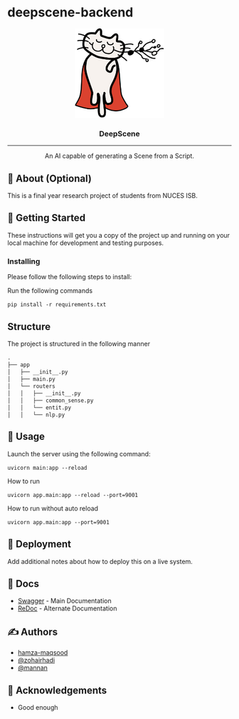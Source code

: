 # deepscene-backend

<p align="center">
  <a href="" rel="noopener">
 <img width=200px height=200px src="./app/resources/Logo.png" alt="Project logo"></a>
</p>

<h3 align="center">DeepScene</h3>

---

<p align="center"> An AI capable of generating a Scene from a Script.
    <br> 
</p>

## 🧐 About (Optional)
This is a final year research project of students from NUCES ISB.

## 🏁 Getting Started
These instructions will get you a copy of the project up and running on your local machine for development and testing purposes.

### Installing
Please follow the following steps to install:

Run the following commands
```
pip install -r requirements.txt
```

## Structure
The project is structured in the following manner
```
.
├── app
│   ├── __init__.py
│   ├── main.py
│   └── routers
│   │   ├── __init__.py
│   │   ├── common_sense.py
│   │   └── entit.py
│   │   └── nlp.py
```

## 🎈 Usage
Launch the server using the following command:
```
uvicorn main:app --reload
```
How to run
    
    uvicorn app.main:app --reload --port=9001

How to run without auto reload

    uvicorn app.main:app --port=9001

## 🚀 Deployment
Add additional notes about how to deploy this on a live system.

## 📝 Docs
- [Swagger](/doc) - Main Documentation
- [ReDoc](/redoc) - Alternate Documentation

## ✍️ Authors
- [hamza-maqsood](https://github.com/hamza-maqsood)
- [@zohairhadi](https://github.com/zohairhadi)
- [@mannan]((https://github.com/mannan))

## 🎉 Acknowledgements
- Good enough